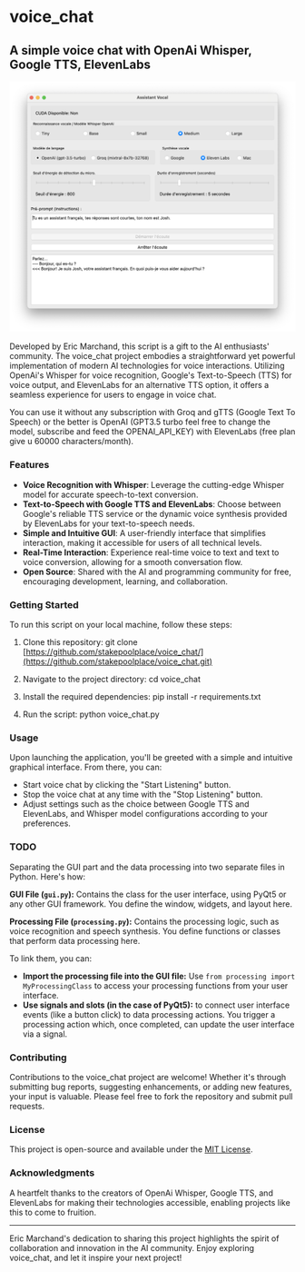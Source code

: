 # voice_chat
## A simple voice chat with OpenAi Whisper, Google TTS, ElevenLabs

![GUI Preview](gui.png)

Developed by Eric Marchand, this script is a gift to the AI enthusiasts' community. The voice_chat project embodies a straightforward yet powerful implementation of modern AI technologies for voice interactions. Utilizing OpenAi's Whisper for voice recognition, Google's Text-to-Speech (TTS) for voice output, and ElevenLabs for an alternative TTS option, it offers a seamless experience for users to engage in voice chat.

You can use it without any subscription with Groq and gTTS (Google Text To Speech) or the better is OpenAI (GPT3.5 turbo feel free to change the model, subscribe and feed the OPENAI_API_KEY) with ElevenLabs (free plan give u 60000 characters/month).

### Features
- **Voice Recognition with Whisper**: Leverage the cutting-edge Whisper model for accurate speech-to-text conversion.
- **Text-to-Speech with Google TTS and ElevenLabs**: Choose between Google's reliable TTS service or the dynamic voice synthesis provided by ElevenLabs for your text-to-speech needs.
- **Simple and Intuitive GUI**: A user-friendly interface that simplifies interaction, making it accessible for users of all technical levels.
- **Real-Time Interaction**: Experience real-time voice to text and text to voice conversion, allowing for a smooth conversation flow.
- **Open Source**: Shared with the AI and programming community for free, encouraging development, learning, and collaboration.
  

### Getting Started
To run this script on your local machine, follow these steps:

1. Clone this repository:
git clone [https://github.com/stakepoolplace/voice_chat/](https://github.com/stakepoolplace/voice_chat.git)

2. Navigate to the project directory:
cd voice_chat

3. Install the required dependencies:
pip install -r requirements.txt

4. Run the script:
python voice_chat.py

### Usage
Upon launching the application, you'll be greeted with a simple and intuitive graphical interface. From there, you can:
- Start voice chat by clicking the "Start Listening" button.
- Stop the voice chat at any time with the "Stop Listening" button.
- Adjust settings such as the choice between Google TTS and ElevenLabs, and Whisper model configurations according to your preferences.

### TODO
Separating the GUI part and the data processing into two separate files in Python. Here's how:

**GUI File (`gui.py`):** Contains the class for the user interface, using PyQt5 or any other GUI framework. You define the window, widgets, and layout here.

**Processing File (`processing.py`):** Contains the processing logic, such as voice recognition and speech synthesis. You define functions or classes that perform data processing here.

To link them, you can:

- **Import the processing file into the GUI file:** Use `from processing import MyProcessingClass` to access your processing functions from your user interface.
- **Use signals and slots (in the case of PyQt5):** to connect user interface events (like a button click) to data processing actions. You trigger a processing action which, once completed, can update the user interface via a signal.


### Contributing
Contributions to the voice_chat project are welcome! Whether it's through submitting bug reports, suggesting enhancements, or adding new features, your input is valuable. Please feel free to fork the repository and submit pull requests.

### License
This project is open-source and available under the [MIT License](LICENSE).

### Acknowledgments
A heartfelt thanks to the creators of OpenAi Whisper, Google TTS, and ElevenLabs for making their technologies accessible, enabling projects like this to come to fruition.

---

Eric Marchand's dedication to sharing this project highlights the spirit of collaboration and innovation in the AI community. Enjoy exploring voice_chat, and let it inspire your next project!
